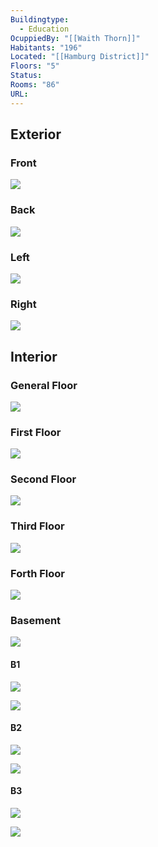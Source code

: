 ```yaml
---
Buildingtype:
  - Education
OcuppiedBy: "[[Waith Thorn]]"
Habitants: "196"
Located: "[[Hamburg District]]"
Floors: "5"
Status: 
Rooms: "86"
URL:
---
```

## Exterior

### Front

![](https://i.imgur.com/Ix2BsAV.png)

### Back

![](https://i.imgur.com/yjoqt13.png)


### Left

![](https://i.imgur.com/sLcFlB4.png)

### Right

![](https://i.imgur.com/0itJ8yG.png)


## Interior

### General Floor

![](https://i.imgur.com/N4B4n5u.png)

### First Floor

![](https://i.imgur.com/H2TmvBo.png)


### Second Floor

![](https://i.imgur.com/ldEUqpj.png)


### Third Floor

![](https://i.imgur.com/6wnFdvG.png)

### Forth Floor

![](https://i.imgur.com/CGH5oGk.png)


### Basement

![](https://i.imgur.com/nGyVAiL.png)

#### B1

![](https://i.imgur.com/EgFJjlg.png)

![](https://i.imgur.com/FKq9zuc.png)



#### B2

![](https://i.imgur.com/CAkysBa.png)


![](https://i.imgur.com/zpTHOpW.png)

#### B3

![](https://i.imgur.com/wlvHkrf.png)

![](https://i.imgur.com/5LggWX9.png)
